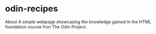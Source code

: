 # odin-recipes

About
A simple webpage showcasing the knowledge gained in the HTML foundation course fron The Odin Project.
